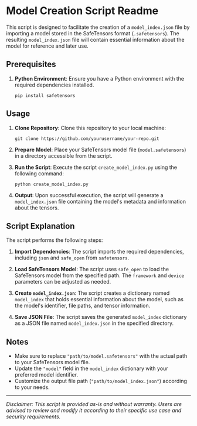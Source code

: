 # Model Creation Script Readme

This script is designed to facilitate the creation of a `model_index.json` file by importing a model stored in the SafeTensors format (`.safetensors`). The resulting `model_index.json` file will contain essential information about the model for reference and later use.

## Prerequisites

1. **Python Environment**: Ensure you have a Python environment with the required dependencies installed.

   ```
   pip install safetensors
   ```

## Usage

1. **Clone Repository**: Clone this repository to your local machine:

   ```
   git clone https://github.com/yourusername/your-repo.git
   ```

2. **Prepare Model**: Place your SafeTensors model file (`model.safetensors`) in a directory accessible from the script.

3. **Run the Script**: Execute the script `create_model_index.py` using the following command:

   ```
   python create_model_index.py
   ```

4. **Output**: Upon successful execution, the script will generate a `model_index.json` file containing the model's metadata and information about the tensors.

## Script Explanation

The script performs the following steps:

1. **Import Dependencies**: The script imports the required dependencies, including `json` and `safe_open` from `safetensors`.

2. **Load SafeTensors Model**: The script uses `safe_open` to load the SafeTensors model from the specified path. The `framework` and `device` parameters can be adjusted as needed.

3. **Create `model_index.json`**: The script creates a dictionary named `model_index` that holds essential information about the model, such as the model's identifier, file paths, and tensor information.

4. **Save JSON File**: The script saves the generated `model_index` dictionary as a JSON file named `model_index.json` in the specified directory.

## Notes

- Make sure to replace `"path/to/model.safetensors"` with the actual path to your SafeTensors model file.
- Update the `"model"` field in the `model_index` dictionary with your preferred model identifier.
- Customize the output file path (`"path/to/model_index.json"`) according to your needs.


---
*Disclaimer: This script is provided as-is and without warranty. Users are advised to review and modify it according to their specific use case and security requirements.*